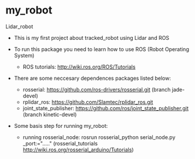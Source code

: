 # my_robot
Lidar_robot

- This is my first project about tracked_robot using Lidar and ROS

- To run this package you need to learn how to use ROS (Robot Operating System)
    + ROS tutorials: http://wiki.ros.org/ROS/Tutorials
- There are some neccesary dependences packages listed below:
    + rosserial: https://github.com/ros-drivers/rosserial.git (branch jade-devel)
    + rplidar_ros: https://github.com/Slamtec/rplidar_ros.git
    + joint_state_publisher: https://github.com/ros/joint_state_publisher.git (branch kinetic-devel)
- Some basis step for running my_robot:
    + running rosserial_node: rosrun rosserial_python serial_node.py _port:="....." (rosserial_tutorials http://wiki.ros.org/rosserial_arduino/Tutorials)
